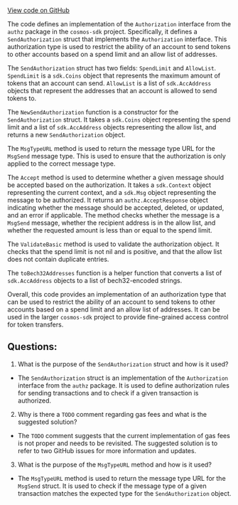 [View code on GitHub](https://github.com/cosmos/cosmos-sdk/blob/main/x/bank/types/send_authorization.go)

The code defines an implementation of the `Authorization` interface from the `authz` package in the `cosmos-sdk` project. Specifically, it defines a `SendAuthorization` struct that implements the `Authorization` interface. This authorization type is used to restrict the ability of an account to send tokens to other accounts based on a spend limit and an allow list of addresses.

The `SendAuthorization` struct has two fields: `SpendLimit` and `AllowList`. `SpendLimit` is a `sdk.Coins` object that represents the maximum amount of tokens that an account can send. `AllowList` is a list of `sdk.AccAddress` objects that represent the addresses that an account is allowed to send tokens to.

The `NewSendAuthorization` function is a constructor for the `SendAuthorization` struct. It takes a `sdk.Coins` object representing the spend limit and a list of `sdk.AccAddress` objects representing the allow list, and returns a new `SendAuthorization` object.

The `MsgTypeURL` method is used to return the message type URL for the `MsgSend` message type. This is used to ensure that the authorization is only applied to the correct message type.

The `Accept` method is used to determine whether a given message should be accepted based on the authorization. It takes a `sdk.Context` object representing the current context, and a `sdk.Msg` object representing the message to be authorized. It returns an `authz.AcceptResponse` object indicating whether the message should be accepted, deleted, or updated, and an error if applicable. The method checks whether the message is a `MsgSend` message, whether the recipient address is in the allow list, and whether the requested amount is less than or equal to the spend limit.

The `ValidateBasic` method is used to validate the authorization object. It checks that the spend limit is not nil and is positive, and that the allow list does not contain duplicate entries.

The `toBech32Addresses` function is a helper function that converts a list of `sdk.AccAddress` objects to a list of bech32-encoded strings.

Overall, this code provides an implementation of an authorization type that can be used to restrict the ability of an account to send tokens to other accounts based on a spend limit and an allow list of addresses. It can be used in the larger `cosmos-sdk` project to provide fine-grained access control for token transfers.
## Questions: 
 1. What is the purpose of the `SendAuthorization` struct and how is it used?
- The `SendAuthorization` struct is an implementation of the `Authorization` interface from the `authz` package. It is used to define authorization rules for sending transactions and to check if a given transaction is authorized.

2. Why is there a `TODO` comment regarding gas fees and what is the suggested solution?
- The `TODO` comment suggests that the current implementation of gas fees is not proper and needs to be revisited. The suggested solution is to refer to two GitHub issues for more information and updates.

3. What is the purpose of the `MsgTypeURL` method and how is it used?
- The `MsgTypeURL` method is used to return the message type URL for the `MsgSend` struct. It is used to check if the message type of a given transaction matches the expected type for the `SendAuthorization` object.